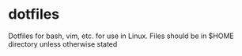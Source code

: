 # dotfiles
Dotfiles for bash, vim, etc. for use in Linux.
Files should be in $HOME directory unless otherwise stated

